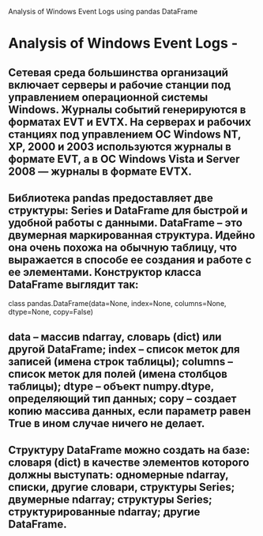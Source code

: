Analysis of Windows Event Logs using pandas DataFrame

# Analysis of Windows Event Logs - 
Сетевая среда большинства организаций включает серверы и рабочие станции под управлением операционной системы Windows. Журналы событий генерируются в форматах EVT и EVTX. На серверах и рабочих станциях под управлением ОС Windows NT, XP, 2000 и 2003 используются журналы в формате EVT, а в ОС Windows Vista и Server 2008 — журналы в формате EVTX. 
---
## Библиотека pandas предоставляет две структуры: Series и DataFrame для быстрой и удобной работы с данными. DataFrame – это двумерная маркированная структура. Идейно она очень похожа на обычную таблицу, что выражается в способе ее создания и работе с ее элементами. Конструктор класса DataFrame выглядит так:
class pandas.DataFrame(data=None, index=None, columns=None, dtype=None, copy=False)

## data – массив ndarray, словарь (dict) или другой DataFrame; index – список меток для записей (имена строк таблицы); columns – список меток для полей (имена столбцов таблицы); dtype – объект numpy.dtype, определяющий тип данных; copy – создает копию массива данных, если параметр равен True в ином случае ничего не делает.

## Структуру DataFrame можно создать на базе: словаря (dict) в качестве элементов которого должны выступать: одномерные ndarray, списки, другие словари, структуры Series; двумерные ndarray; структуры Series; структурированные ndarray; другие DataFrame.
